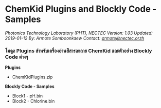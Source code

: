 # ChemKid Plugins and Blockly Code - Samples
*Photonics Technology Laboratory (PHT), NECTEC*
*Version: 1.03*
*Updated: 2019-01-12*
*By: Armote Somboonkaew*
*Contact: armote@nectec.or.th*

### โมดูล Plugins สำหรับเครื่องอ่านสีสารละลาย ChemKid และตัวอย่าง Blockly Code ต่างๆ
**Plugins**
- ChemKidPlugins.zip

**Blockly Code - Samples**
- Block1 - pH.bin
- Block2 - Chlorine.bin
